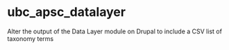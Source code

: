 # ubc_apsc_datalayer
Alter the output of the Data Layer module on Drupal to include a CSV list of taxonomy terms

